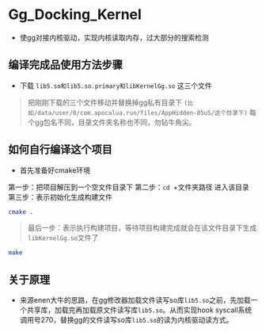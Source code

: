 # Gg_Docking_Kernel

- 使gg对接内核驱动，实现内核读取内存，过大部分的搜索检测


## 编译完成品使用方法步骤

- 下载
`lib5.so和lib5.so.primary和libKernelGg.so`
这三个文件

> 把刚刚下载的三个文件移动并替换掉gg私有目录下
`(比如/data/user/0/com.apocalua.run/files/AppHidden-85uS/这个目录下)`
每个gg包名不同，目录文件夹名称也不同，勿钻牛角尖。


## 如何自行编译这个项目

- 首先准备好cmake环境

> 
第一步：把项目解压到一个空文件目录下
第二步：`cd `+文件夹路径 进入该目录
第三步：表示初始化生成构建文件
```sh
cmake .
```
> 最后一步：表示执行构建项目，等待项目构建完成就会在该文件目录下生成`libKernelGg.so`文件了
```sh
make
```


## 关于原理

- 来源enen大牛的思路，在gg修改器加载文件读写so库`lib5.so`之前，先加载一个共享库，加载完再加载原文件读写库`lib5.so`。从而实现hook syscall系统调用号270，替换gg的文件读写so库`lib5.so`的读为内核驱动读方式。
